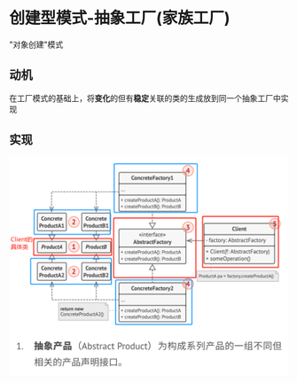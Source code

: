 # 创建型模式-抽象工厂(家族工厂)
"对象创建"模式
## 动机
在工厂模式的基础上，将**变化**的但有**稳定**关联的类的生成放到同一个抽象工厂中实现
## 实现
![UML](pics/12_AbstractFactory_UML.png)
